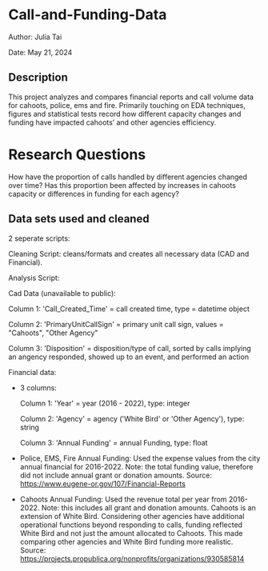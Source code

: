 # Call-and-Funding-Data
Author: Julia Tai

Date: May 21, 2024

## Description
This project analyzes and compares financial reports and call volume data for cahoots, police, ems and fire. Primarily touching on EDA techniques, figures and statistical tests record how different capacity changes and funding have impacted cahoots’ and other agencies efficiency.

# Research Questions
How have the proportion of calls handled by different agencies changed over time? Has this proportion been affected by increases in cahoots capacity or differences in funding for each agency?

## Data sets used and cleaned
2 seperate scripts:

Cleaning Script: cleans/formats and creates all necessary data (CAD and Financial).
  
Analysis Script: 
  
Cad Data (unavailable to public): 

  Column 1: 'Call_Created_Time' = call created time, type = datetime object
  
  Column 2: 'PrimaryUnitCallSign' = primary unit call sign, values = "Cahoots", "Other Agency"
  
  Column 3: 'Disposition' = disposition/type of call, sorted by calls implying an angency responded, showed up to an event, and performed an action

Financial data:
- 3 columns:
  
  Column 1: 'Year' = year (2016 - 2022), type: integer
  
  Column 2: 'Agency' = agency ('White Bird' or 'Other Agency'), type: string

  Column 3: 'Annual Funding' = annual Funding, type: float
  
- Police, EMS, Fire Annual Funding: Used the expense values from the city annual financial for 2016-2022. Note: the total funding value, therefore did not include annual grant or donation amounts. Source: https://www.eugene-or.gov/107/Financial-Reports
- Cahoots Annual Funding: Used the revenue total per year from 2016-2022. Note: this includes all grant and donation amounts. Cahoots is an extension of White Bird. Considering other agencies have additional operational functions beyond responding to calls, funding reflected White Bird and not just the amount allocated to Cahoots. This made comparing other agencies and White Bird funding more realistic. Source: https://projects.propublica.org/nonprofits/organizations/930585814 
